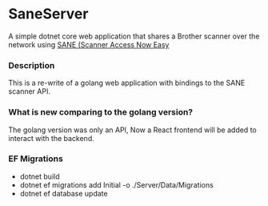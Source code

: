 # SaneServer
A simple dotnet core web application that shares a Brother scanner over the network using [SANE (Scanner Access Now Easy](http://www.sane-project.org/)

### Description
This is a re-write of a golang web application with bindings to the SANE scanner API.

### What is new comparing to the golang version?
The golang version was only an API, Now a React frontend will be added to interact with the backend.

### EF Migrations

- dotnet build
- dotnet ef migrations add Initial -o ./Server/Data/Migrations
- dotnet ef database update
